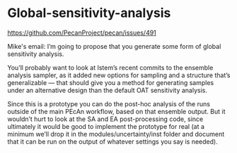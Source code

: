 # Global-sensitivity-analysis
https://github.com/PecanProject/pecan/issues/491

Mike's email:
I’m going to propose that you generate some form of global sensitivity analysis. 

You’ll probably want to look at Istem’s recent commits to the ensemble analysis sampler, as it added new options for sampling and a structure that’s generalizable — that should give you a method for generating samples under an alternative design than the default OAT sensitivity analysis. 

Since this is a prototype you can do the post-hoc analysis of the runs outside of the main PEcAn workflow, based on that ensemble output. But it wouldn’t hurt to look at the SA and EA post-processing code, since ultimately it would be good to implement the prototype for real (at a minimum we’ll drop it in the modules/uncertainty/inst folder and document that it can be run on the output of whatever settings you say is needed).
